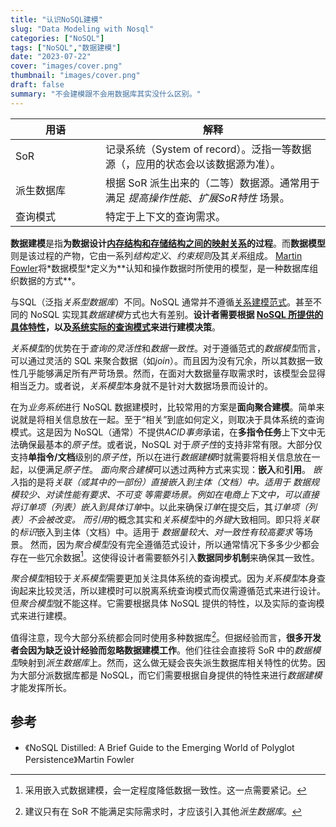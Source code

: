 ```yaml
---
title: "认识NoSQL建模"
slug: "Data Modeling with Nosql"
categories: ["NoSQL"]
tags: ["NoSQL","数据建模"]
date: "2023-07-22"
cover: "images/cover.png"
thumbnail: "images/cover.png"
draft: false
summary: "不会建模跟不会用数据库其实没什么区别。"
---
```


| 用语 <div style="width:8em"> | 解释 |
| ----------- | ----------- |
| SoR | 记录系统（System of record）。泛指一等数据源（，应用的状态会以该数据源为准）。 |
| 派生数据库 | 根据 SoR 派生出来的（二等）数据源。通常用于满足 *提高操作性能*、*扩展SoR特性* 场景。|
| 查询模式 | 特定于上下文的查询需求。 |


**数据建模**是指**为数据设计<u>内存结构和存储结构之间的映射关系</u>的过程**。而**数据模型**则是该过程的产物，它由一系列*结构定义*、*约束规则*及其*关系*组成。
[Martin Fowler](https://en.wikipedia.org/wiki/Martin_Fowler_(software_engineer))将*数据模型*定义为**认知和操作数据时所使用的模型，是一种数据库组织数据的方式**。

与SQL（泛指*关系型数据库*）不同。NoSQL 通常并不遵循[关系建模范式](https://en.wikipedia.org/wiki/Database_normalization)。甚至不同的 NoSQL 实现其*数据建模*方式也大有差别。**设计者需要根据 <u>NoSQL 所提供的具体特性</u>，以及<u>系统实际的查询模式</u>来进行建模决策**。

*关系模型*的优势在于*查询的灵活性*和*数据一致性*。对于遵循范式的*数据模型*而言，可以通过灵活的 SQL 来聚合数据（如*join*）。而且因为没有冗余，所以其数据一致性几乎能够满足所有严苛场景。然而，在面对大数据量存取需求时，该模型会显得相当乏力。或者说，*关系模型*本身就不是针对大数据场景而设计的。

在为*业务系统*进行 NoSQL 数据建模时，比较常用的方案是**面向聚合建模**。简单来说就是将相关信息放在一起。至于“相关”到底如何定义，则取决于具体系统的查询模式。这是因为 NoSQL（通常）不提供*ACID事务*承诺，在**多指令任务**上下文中无法确保最基本的*原子性*。或者说，NoSQL 对于*原子性*的支持非常有限。大部分仅支持**单指令/文档**级别的*原子性*，所以在进行*数据建模*时就需要将相关信息放在一起，以便满足*原子性*。
*面向聚合建模*可以透过两种方式来实现：**嵌入**和**引用**。
*嵌入*指的是将*关联（或其中的一部份）*直接嵌入到主体（文档）中。适用于 *数据规模较少*、*对读性能有要求*、*不可变* 等需要场景。例如在电商上下文中，可以直接将*订单项（列表）*嵌入到具体*订单*中。以此来确保*订单*在提交后，其*订单项（列表）*不会被改变。
而*引用*的概念其实和*关系模型*中的*外键*大致相同。即只将*关联*的*标识*嵌入到主体（文档）中。适用于 *数据量较大*、*对一致性有较高要求* 等场景。
然而，因为*聚合模型*没有完全遵循范式设计，所以通常情况下多多少少都会存在一些冗余数据[^1]。这使得设计者需要额外引入**数据同步机制**来确保其一致性。

*聚合模型*相较于*关系模型*需要更加关注具体系统的查询模式。因为*关系模型*本身查询起来比较灵活，所以建模时可以脱离系统查询模式而仅需遵循范式来进行设计。但*聚合模型*就不能这样。它需要根据具体 NoSQL 提供的特性，以及实际的查询模式来进行建模。

值得注意，现今大部分系统都会同时使用多种数据库[^2]。但据经验而言，**很多开发者会因为缺乏设计经验而忽略数据建模工作**。他们往往会直接将 SoR 中的*数据模型*映射到*派生数据库*上。然而，这么做无疑会丧失派生数据库相关特性的优势。因为大部分派数据库都是 NoSQL，而它们需要根据自身提供的特性来进行*数据建模*才能发挥所长。


[^1]: 采用嵌入式数据建模，会一定程度降低数据一致性。这一点需要紧记。
[^2]: 建议只有在 SoR 不能满足实际需求时，才应该引入其他*派生数据库*。

## 参考
- 《NoSQL Distilled: A Brief Guide to the Emerging World of Polyglot Persistence》Martin Fowler
